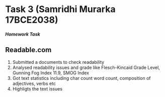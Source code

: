 # Task 3 (Samridhi Murarka 17BCE2038)
##### Homework Task

## Readable.com
  1. Submitted a documents to check readability 
  2. Analysed readability issues and grade like Flesch-Kincaid	Grade	Level, Gunning	Fog	Index 11.9, SMOG	Index 
  3. Got text statistics including char count word count, composition of adjectives, verbs etc
  4. Highligts the text issues
  
